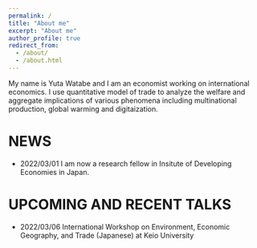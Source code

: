 ```yaml
---
permalink: /
title: "About me"
excerpt: "About me"
author_profile: true
redirect_from: 
  - /about/
  - /about.html
---
```


My name is Yuta Watabe and I am an economist working on international economics. I use quantitative model of trade to analyze the welfare and aggregate implications of various phenomena including multinational production, global warming and digitaization. 



NEWS
======
- 2022/03/01 I am now a research fellow in Insitute of Developing Economies in Japan.

UPCOMING AND RECENT TALKS
======
- 2022/03/06 International Workshop on Environment, Economic Geography, and Trade (Japanese) at Keio University



